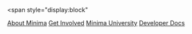 <span
  style="display:block"
>
  [About Minima](./about/index.md)
  [Get Involved](./getInvolved/index.md)
  [Minima University](./learn/index.md)
  [Developer Docs](./development/index.md)
</span>
